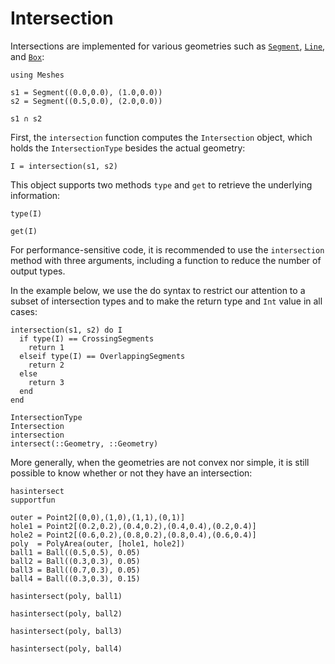 # Intersection

Intersections are implemented for various geometries such
as [`Segment`](@ref), [`Line`](@ref), and [`Box`](@ref):

```@example intersection
using Meshes

s1 = Segment((0.0,0.0), (1.0,0.0))
s2 = Segment((0.5,0.0), (2.0,0.0))

s1 ∩ s2
```

First, the `intersection` function computes the `Intersection` object,
which holds the `IntersectionType` besides the actual geometry:

```@example intersection
I = intersection(s1, s2)
```

This object supports two methods `type` and `get` to retrieve
the underlying information:

```@example intersection
type(I)
```

```@example intersection
get(I)
```

For performance-sensitive code, it is recommended to use the `intersection`
method with three arguments, including a function to reduce the number of
output types.

In the example below, we use the do syntax to restrict our attention to a
subset of intersection types and to make the return type and `Int` value
in all cases:

```@example intersection
intersection(s1, s2) do I
  if type(I) == CrossingSegments
    return 1
  elseif type(I) == OverlappingSegments
    return 2
  else
    return 3
  end
end
```

```@docs
IntersectionType
Intersection
intersection
intersect(::Geometry, ::Geometry)
```

More generally, when the geometries are not convex nor simple,
it is still possible to know whether or not they have an intersection:

```@docs
hasintersect
supportfun
```

```@example intersection
outer = Point2[(0,0),(1,0),(1,1),(0,1)]
hole1 = Point2[(0.2,0.2),(0.4,0.2),(0.4,0.4),(0.2,0.4)]
hole2 = Point2[(0.6,0.2),(0.8,0.2),(0.8,0.4),(0.6,0.4)]
poly  = PolyArea(outer, [hole1, hole2])
ball1 = Ball((0.5,0.5), 0.05)
ball2 = Ball((0.3,0.3), 0.05)
ball3 = Ball((0.7,0.3), 0.05)
ball4 = Ball((0.3,0.3), 0.15)

hasintersect(poly, ball1)
```

```@example intersection
hasintersect(poly, ball2)
```

```@example intersection
hasintersect(poly, ball3)
```

```@example intersection
hasintersect(poly, ball4)
```
